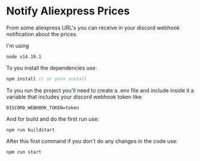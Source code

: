 # Notify Aliexpress Prices

From some aliexpress URL's you can receive in your discord webhook notification about the prices.

I'm using

```
node v14.19.1
```

To you install the dependencies use:

```js
npm install // or yarn install
```

To you run the project you'll need to create a .env file and include inside it a variable that includes your discord webhook token like:

```.env
DISCORD_WEBHOOK_TOKEN=token
```

And for build and do the first run use:

```
npm run buildstart
```

After this first command if you don't do any changes in the code use:

```
npm run start
```
